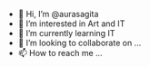 - 👋 Hi, I’m @aurasagita
- 👀 I’m interested in Art and IT
- 🌱 I’m currently learning IT
- 💞️ I’m looking to collaborate on ...
- 📫 How to reach me ...

<!---
aurasagita/aurasagita is a ✨ special ✨ repository because its `README.md` (this file) appears on your GitHub profile.
You can click the Preview link to take a look at your changes.
--->

